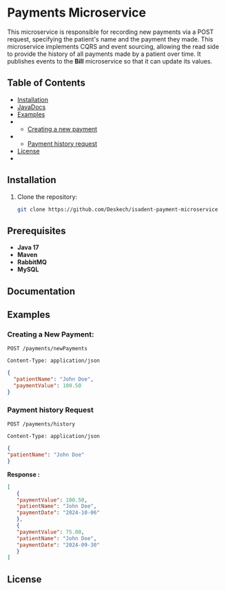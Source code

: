 # Payments Microservice

This microservice is responsible for recording new payments via a POST request, specifying the patient's name and the payment they made. This microservice implements CQRS and event sourcing, allowing the read side to provide the history of all payments made by a patient over time. It publishes events to the **Bill** microservice so that it can update its values.

## Table of Contents
- [Installation](#installation)
- [JavaDocs](#Documentation)
- [Examples](#Examples)
- - [Creating a new payment](#creating-a-new-payment-)
- - [Payment history request](#payment-history-request-)
- [License](#license)
- 
## Installation
1. Clone the repository:
   ```bash
   git clone https://github.com/Deskech/isadent-payment-microservice
## Prerequisites
- **Java 17**
- **Maven**
- **RabbitMQ**
- **MySQL**

## Documentation



## Examples

### Creating a New Payment: ###

```http
POST /payments/newPayments

Content-Type: application/json
```
```json
{
  "patientName": "John Doe",
  "paymentValue": 100.50
}
```

### Payment history Request ###

```http
POST /payments/history

Content-Type: application/json
```
```json
{
"patientName": "John Doe"
}

```

__Response :__
 ```json
[
    {
    "paymentValue": 100.50,
    "patientName": "John Doe",
    "paymentDate": "2024-10-06"
    },
    {
    "paymentValue": 75.00,
    "patientName": "John Doe",
    "paymentDate": "2024-09-30"
    }
]
```
## License







